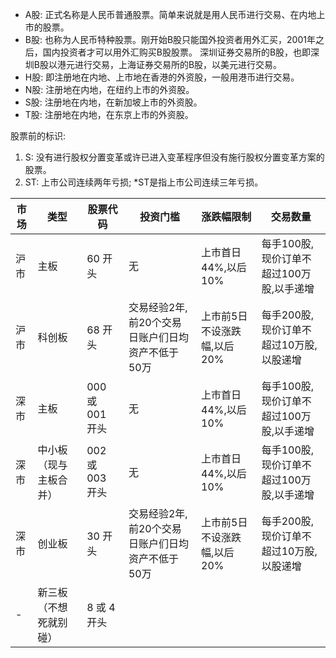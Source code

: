 - A股: 正式名称是人民币普通股票。简单来说就是用人民币进行交易、在内地上市的股票。
- B股: 也称为人民币特种股票。刚开始B股只能国外投资者用外汇买，2001年之后，国内投资者才可以用外汇购买B股股票。
深圳证券交易所的B股，也即深圳B股以港元进行交易，上海证券交易所的B股，以美元进行交易。
- H股: 即注册地在内地、上市地在香港的外资股，一般用港币进行交易。
- N股: 注册地在内地，在纽约上市的外资股。
- S股: 注册地在内地，在新加坡上市的外资股。
- T股: 注册地在内地，在东京上市的外资股。

股票前的标识:
1. S: 没有进行股权分置变革或许已进入变革程序但没有施行股权分置变革方案的股票。
2. ST: 上市公司连续两年亏损; *ST是指上市公司连续三年亏损。

| 市场 | 类型          | 股票代码         | 投资门槛                        | 涨跌幅限制            | 交易数量                    |
|----|-------------|--------------|-----------------------------|------------------|-------------------------|
| 沪市 | 主板          | 60 开头        | 无         | 上市首日44%,以后10%    | 每手100股,现价订单不超过100万股,以手递增 |
| 沪市 | 科创板         | 68 开头        | 交易经验2年,前20个交易日账户们日均资产不低于50万 | 上市前5日不设涨跌幅,以后20% | 每手200股,现价订单不超过10万股,以股递增 |
| 深市 | 主板          | 000 或 001 开头 | 无         | 上市首日44%,以后10%    | 每手100股,现价订单不超过100万股,以手递增 |
| 深市 | 中小板（现与主板合并） | 002 或 003 开头 | 无   | 上市首日44%,以后10%    | 每手100股,现价订单不超过100万股,以手递增 |
| 深市 | 创业板         | 30 开头        | 交易经验2年,前20个交易日账户们日均资产不低于50万 | 上市前5日不设涨跌幅,以后20% | 每手200股,现价订单不超过10万股,以股递增 |
| -  | 新三板（不想死就别碰） | 8 或 4 开头     |                             |                  |                         |

